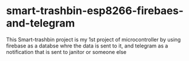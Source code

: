 # smart-trashbin-esp8266-firebaes-and-telegram
This Smart-trashbin project is my 1st project of microcontroller by using firebase as a databse whre the data is sent to it, and telegram as a notification that is sent to janitor or someone else
